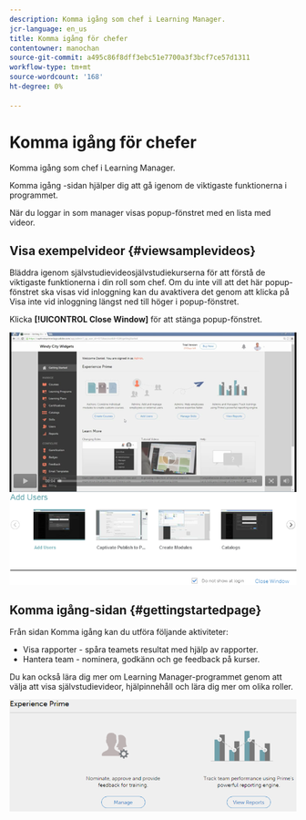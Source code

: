 ```yaml
---
description: Komma igång som chef i Learning Manager.
jcr-language: en_us
title: Komma igång för chefer
contentowner: manochan
source-git-commit: a495c86f8dff3ebc51e7700a3f3bcf7ce57d1311
workflow-type: tm+mt
source-wordcount: '168'
ht-degree: 0%

---
```



# Komma igång för chefer

Komma igång som chef i Learning Manager.

Komma igång -sidan hjälper dig att gå igenom de viktigaste funktionerna i programmet.

När du loggar in som manager visas popup-fönstret med en lista med videor.

## Visa exempelvideor {#viewsamplevideos}

Bläddra igenom självstudievideosjälvstudiekurserna för att förstå de viktigaste funktionerna i din roll som chef. Om du inte vill att det här popup-fönstret ska visas vid inloggning kan du avaktivera det genom att klicka på Visa inte vid inloggning längst ned till höger i popup-fönstret.

Klicka **[!UICONTROL Close Window]** för att stänga popup-fönstret.

![](assets/welcome-videos.png)

## Komma igång-sidan {#gettingstartedpage}

Från sidan Komma igång kan du utföra följande aktiviteter:

* Visa rapporter - spåra teamets resultat med hjälp av rapporter.
* Hantera team - nominera, godkänn och ge feedback på kurser.

Du kan också lära dig mer om Learning Manager-programmet genom att välja att visa självstudievideor, hjälpinnehåll och lära dig mer om olika roller.

![](assets/manager-experienceprime.png)

